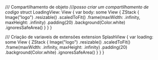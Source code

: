 /// Compartilhamento de objeto
///*posso criar um compartilhamento de codigo*
struct LoadingView: View {
    var body: some View {
        ZStack {
            Image("logo")
                .resizable()
                .scaledToFit()
                .frame(maxWidth: .infinity, maxHeight: .infinity)
                .padding(20)
                .background(Color.white)
                .ignoresSafeArea()
        }
    }
}

/// Criação de variaveis de extensões
extension SplashView {
    var loading: some View {
        ZStack {
            Image("logo")
                .resizable()
                .scaledToFit()
                .frame(maxWidth: .infinity, maxHeight: .infinity)
                .padding(20)
                .background(Color.white)
                .ignoresSafeArea()
        }
    }
}
